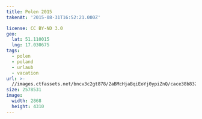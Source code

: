 ```yaml
---
title: Polen 2015
takenAt: '2015-08-31T16:52:21.000Z'

license: CC BY-ND 3.0
geo:
  lat: 51.110015
  lng: 17.030675
tags:
  - polen
  - poland
  - urlaub
  - vacation
url: >-
  //images.ctfassets.net/bncv3c2gt878/2aBMcHjaBqiEoYj0ypiZnQ/cace38b8322b7b9e48e825a88ac5ae3d/polen-2015_25324760534_o
size: 2578531
image:
  width: 2868
  height: 4310
---
```

